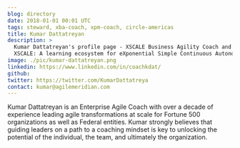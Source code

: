 ```yaml
---
blog: directory
date: 2018-01-01 00:01 UTC
tags: steward, xba-coach, xpm-coach, circle-americas
title: Kumar Dattatreyan
description: >
  Kumar Dattatreyan's profile page - XSCALE Business Agility Coach and XSCALE Product Management Coach.
  XSCALE: A learning ecosystem for eXponential Simple Continuous Autonomous Learning Ecosystems
image: ./pic/kumar-dattatreyan.png
linkedin: https://www.linkedin.com/in/coachkdat/
github:
twitter: https://twitter.com/KumarDattatreya
contact: kumar@agilemeridian.com
---
```


<!-- Write your personal summary below. You can use Markdown formatting. -->

Kumar Dattatreyan is an Enterprise Agile Coach with over a decade of experience leading agile transformations at scale for Fortune 500 organizations as well as Federal entities. Kumar strongly believes that guiding leaders on a path to a coaching mindset is key to unlocking the potential of the individual, the team, and ultimately the organization.
